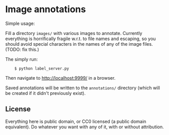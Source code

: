 # Image annotations

Simple usage:

Fill a directory `images/` with various images to annotate.
Currently everything is horrifically fragile w.r.t. to file names and escaping, so you should avoid special characters in the names of any of the image files. (TODO: fix this.)

The simply run:

```
	$ python label_server.py
```

Then navigate to [http://localhost:9999/](http://localhost:9999) in a browser.

Saved annotations will be written to the `annotations/` directory (which will be created if it didn't previously exist).

## License

Everything here is public domain, or CC0 licensed (a public domain equivalent).
Do whatever you want with any of it, with or without attribution.

